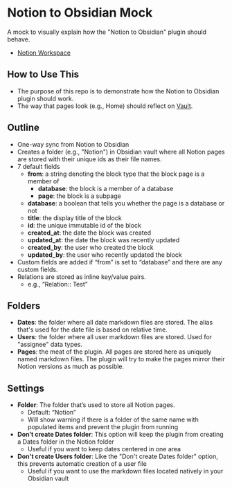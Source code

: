 # Notion to Obsidian Mock

A mock to visually explain how the "Notion to Obsidian" plugin should behave.

- [Notion Workspace](https://www.notion.so/Home-838387094c0849639171f439169656dd)

## How to Use This

- The purpose of this repo is to demonstrate how the Notion to Obsidian plugin should work.
- The way that pages look (e.g., Home) should reflect on [Vault](/Vault).

## Outline

- One-way sync from Notion to Obsidian
- Creates a folder (e.g., "Notion") in Obsidian vault where all Notion pages are stored with their unique ids as their file names.
- 7 default fields
	- **from**: a string denoting the block type that the block page is a member of
	  - **database**: the block is a member of a database
	  - **page**: the block is a subpage
	- **database**: a boolean that tells you whether the page is a database or not
	- **title**: the display title of the block
	- **id**: the unique immutable id of the block
	- **created_at**: the date the block was created
	- **updated_at**: the date the block was recently updated
	- **created_by**: the user who created the block
	- **updated_by**: the user who recently updated the block
- Custom fields are added if “from” is set to “database” and there are any custom fields.
- Relations are stored as inline key/value pairs.
	- e.g., “Relation:: Test”

## Folders

- **Dates**: the folder where all date markdown files are stored. The alias that's used for the date file is based on relative time.
- **Users**: the folder where all user markdown files are stored. Used for "assignee" data types.
- **Pages**: the meat of the plugin. All pages are stored here as uniquely named markdown files. The plugin will try to make the pages mirror their Notion versions as much as possible.

## Settings

- **Folder**: The folder that’s used to store all Notion pages.
	- Default: “Notion”
	- Will show warning if there is a folder of the same name with populated items and prevent the plugin from running
- **Don’t create Dates folder**: This option will keep the plugin from creating a Dates folder in the Notion folder
	- Useful if you want to keep dates centered in one area
- **Don't create Users folder**: Like the "Don't create Dates folder" option, this prevents automatic creation of a user file
  - Useful if you want to use the markdown files located natively in your Obsidian vault 

